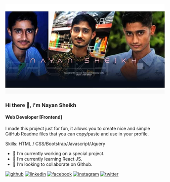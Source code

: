 ![Web Developer [Frontend]](https://github.com/nayansheikh111/nayansheikh111/blob/main/banar.jpg)

### Hi there 👋, i'm **Nayan Sheikh**
#### Web Developer [Frontend]


I made this project just for fun, it allows you to create nice and simple GitHub Readme files that you can copy/paste and use in your profile.

Skills: HTML / CSS/Bootstrap/Javascript/Jquery

- 🔭 I’m currently working on a special project. 
- 🌱 I’m currently learning React JS. 
- 👯 I’m looking to collaborate on Github. 


[<img src='https://cdn.jsdelivr.net/npm/simple-icons@3.0.1/icons/github.svg' alt='github' height='40'>](https://github.com/https://github.com/nayansheikh111)  [<img src='https://cdn.jsdelivr.net/npm/simple-icons@3.0.1/icons/linkedin.svg' alt='linkedin' height='40'>](https://www.linkedin.com/in/https://www.linkedin.com/in/nayansheikh//)  [<img src='https://cdn.jsdelivr.net/npm/simple-icons@3.0.1/icons/facebook.svg' alt='facebook' height='40'>](https://www.facebook.com/https://www.facebook.com/nayansheikhbd)  [<img src='https://cdn.jsdelivr.net/npm/simple-icons@3.0.1/icons/instagram.svg' alt='instagram' height='40'>](https://www.instagram.com/https://www.instagram.com/nayansheikhbd//)  [<img src='https://cdn.jsdelivr.net/npm/simple-icons@3.0.1/icons/twitter.svg' alt='twitter' height='40'>](https://twitter.com/https://twitter.com/nayansheikhbd)  

